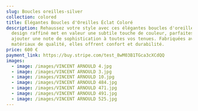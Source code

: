 ```yaml
---
slug: Boucles oreilles-silver
collection: colored
title: Élégantes Boucles d'Oreilles Éclat Coloré
description: Rehaussez votre style avec ces élégantes boucles d'oreilles. Leur
  design raffiné met en valeur une subtile touche de couleur, parfaites pour
  ajouter une note de sophistication à toutes vos tenues. Fabriquées avec des
  matériaux de qualité, elles offrent confort et durabilité.
price: 600 €
payment_link: https://buy.stripe.com/test_8wM03B1TGca3cXCdQQ
images:
  - image: /images/VINCENT ARNOULD 4.jpg
  - image: /images/VINCENT ARNOULD 3.jpg
  - image: /images/VINCENT ARNOULD 10.jpg
  - image: /images/VINCENT ARNOULD 484.jpg
  - image: /images/VINCENT ARNOULD 471.jpg
  - image: /images/VINCENT ARNOULD 491.jpg
  - image: /images/VINCENT ARNOULD 525.jpg
---
```

